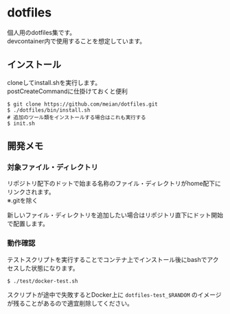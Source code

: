 # dotfiles

個人用のdotfiles集です。  
devcontainer内で使用することを想定しています。

## インストール

cloneしてinstall.shを実行します。  
postCreateCommandに仕掛けておくと便利

```shell
$ git clone https://github.com/meian/dotfiles.git
$ ./dotfiles/bin/install.sh
# 追加のツール類をインストールする場合はこれも実行する
$ init.sh
```

## 開発メモ

### 対象ファイル・ディレクトリ

リポジトリ配下のドットで始まる名称のファイル・ディレクトリがhome配下にリンクされます。  
※.gitを除く

新しいファイル・ディレクトリを追加したい場合はリポジトリ直下にドット開始で配置します。

### 動作確認

テストスクリプトを実行することでコンテナ上でインストール後にbashでアクセスした状態になります。

```shell
$ ./test/docker-test.sh
```

スクリプトが途中で失敗するとDocker上に `dotfiles-test_$RANDOM` のイメージが残ることがあるので適宜削除してください。
